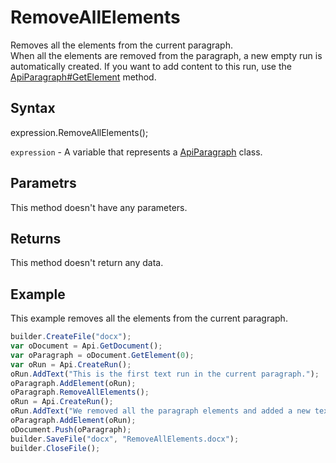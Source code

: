 # RemoveAllElements

Removes all the elements from the current paragraph.
<br>When all the elements are removed from the paragraph, a new empty run is automatically created. If you want to add content to this run, use the [ApiParagraph#GetElement](./GetElement.md) method.

## Syntax

expression.RemoveAllElements();

`expression` - A variable that represents a [ApiParagraph](../ApiParagraph.md) class.

## Parametrs

This method doesn't have any parameters.

## Returns

This method doesn't return any data.

## Example

This example removes all the elements from the current paragraph.

```javascript
builder.CreateFile("docx");
var oDocument = Api.GetDocument();
var oParagraph = oDocument.GetElement(0);
var oRun = Api.CreateRun();
oRun.AddText("This is the first text run in the current paragraph.");
oParagraph.AddElement(oRun);
oParagraph.RemoveAllElements();
oRun = Api.CreateRun();
oRun.AddText("We removed all the paragraph elements and added a new text run inside it.");
oParagraph.AddElement(oRun);
oDocument.Push(oParagraph);
builder.SaveFile("docx", "RemoveAllElements.docx");
builder.CloseFile();
```